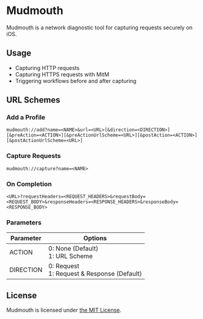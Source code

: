 # Mudmouth

Mudmouth is a network diagnostic tool for capturing requests securely on iOS.

## Usage

- Capturing HTTP requests
- Capturing HTTPS requests with MitM
- Triggering workflows before and after capturing

## URL Schemes

### Add a Profile

```
mudmouth://add?name=<NAME>&url=<URL>[&direction=<DIRECTION>][&preAction=<ACTION>][&preActionUrlScheme=<URL>][&postAction=<ACTION>][&postActionUrlScheme=<URL>]
```

### Capture Requests

```
mudmouth://capture?name=<NAME>
```

### On Completion

```
<URL>?requestHeaders=<REQUEST_HEADERS>&requestBody=<REQUEST_BODY>&responseHeaders=<RESPONSE_HEADERS>&responseBody=<RESPONSE_BODY>
```

### Parameters

| Parameter | Options                                       |
|-----------|-----------------------------------------------|
| ACTION    | 0: None (Default)<br>1: URL Scheme            |
| DIRECTION | 0: Request<br>1: Request & Response (Default) |

## License

Mudmouth is licensed under [the MIT License](/LICENSE).
